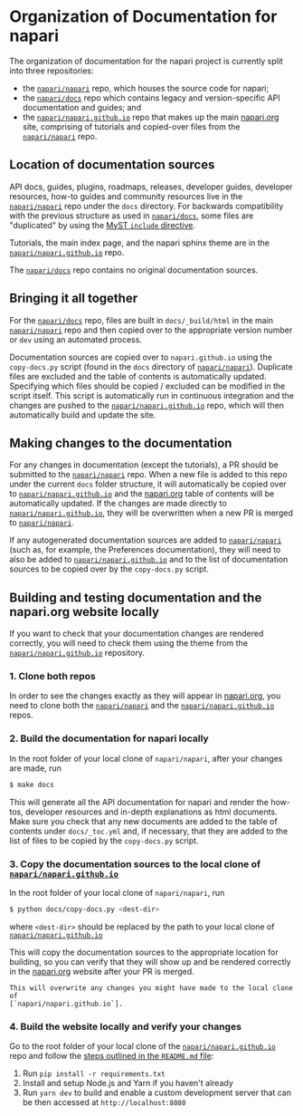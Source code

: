 # Organization of Documentation for napari

The organization of documentation for the napari project is currently split into
three repositories: 

- the [`napari/napari`] repo, which houses the source code for napari;
- the [`napari/docs`] repo which contains legacy and version-specific API
documentation and guides; and
- the [`napari/napari.github.io`] repo that makes up the main [napari.org] site,
comprising of tutorials and copied-over files from the [`napari/napari`] repo.

## Location of documentation sources

API docs, guides, plugins, roadmaps, releases, developer guides, developer
resources, how-to guides and community resources live in the [`napari/napari`]
repo under the `docs` directory. For backwards compatibility with the previous
structure as used in [`napari/docs`], some files are "duplicated" by using the
[MyST `include` directive](https://myst-parser.readthedocs.io/en/latest/sphinx/use.html#include-a-file-from-outside-the-docs-folder-like-readme-md).

Tutorials, the main index page, and the napari sphinx theme are in the
[`napari/napari.github.io`] repo.

The [`napari/docs`] repo contains no original documentation sources.

## Bringing it all together

For the [`napari/docs`] repo, files are built in `docs/_build/html` in the main
[`napari/napari`] repo and then copied over to the appropriate version number or
`dev` using an automated process.

Documentation sources are copied over to `napari.github.io` using the
`copy-docs.py` script (found in the `docs` directory of [`napari/napari`]).
Duplicate files are excluded and the table of contents is automatically updated.
Specifying which files should be copied / excluded can be modified in the script
itself. This script is automatically run in continuous integration and the
changes are pushed to the [`napari/napari.github.io`] repo, which will then
automatically build and update the site.

## Making changes to the documentation

For any changes in documentation (except the tutorials), a PR should be
submitted to the [`napari/napari`] repo. When a new file is added to this repo
under the current `docs` folder structure, it will automatically be copied over
to [`napari/napari.github.io`] and the [napari.org] table of contents will be
automatically updated. If the changes are made directly to
[`napari/napari.github.io`], they will be overwritten when a new PR is merged to
[`napari/napari`].

If any autogenerated documentation sources are added to [`napari/napari`] (such
as, for example, the Preferences documentation), they will need to also be added
to [`napari/napari.github.io`] and to the list of documentation sources to be
copied over by the `copy-docs.py` script.

## Building and testing documentation and the napari.org website locally

If you want to check that your documentation changes are rendered correctly,
you will need to check them using the theme from the [`napari/napari.github.io`]
repository.

### 1. Clone both repos

In order to see the changes exactly as they will appear in [napari.org], you
need to clone both the [`napari/napari`] and the [`napari/napari.github.io`]
repos. 

### 2. Build the documentation for napari locally

In the root folder of your local clone of `napari/napari`, after your changes
are made, run

```sh
$ make docs
```

This will generate all the API documentation for napari and render the how-tos,
developer resources and in-depth explanations as html documents. Make sure you
check that any new documents are added to the table of contents under
`docs/_toc.yml` and, if necessary, that they are added to the list of files to
be copied by the `copy-docs.py` script.

### 3. Copy the documentation sources to the local clone of [`napari/napari.github.io`]

In the root folder of your local clone of `napari/napari`, run

```sh
$ python docs/copy-docs.py <dest-dir>
```

where `<dest-dir>` should be replaced by the path to your local clone of
[`napari/napari.github.io`]

This will copy the documentation sources to the appropriate location for
building, so you can verify that they will show up and be rendered correctly in
the [napari.org] website after your PR is merged.

```{warning}
This will overwrite any changes you might have made to the local clone of
[`napari/napari.github.io`].
```

### 4. Build the website locally and verify your changes

Go to the root folder of your local clone of the [`napari/napari.github.io`]
repo and follow the
[steps outlined in the `README.md` file](https://github.com/napari/napari.github.io/#readme):

1. Run `pip install -r requirements.txt`
2. Install and setup Node.js and Yarn if you haven't already
3. Run `yarn dev` to build and enable a custom development server that can be
   then accessed at `http://localhost:8080`

[`napari/napari`]: https://github.com/napari/napari
[`napari/docs`]: https://github.com/napari/docs
[`napari/napari.github.io`]: https://github.com/napari/napari.github.io
[napari.org]: https://napari.org
